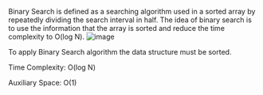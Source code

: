 Binary Search is defined as a searching algorithm used in a sorted array by repeatedly dividing the search interval in half. The idea of binary search is to use the information that the array is sorted and reduce the time complexity to O(log N). 
![image](https://github.com/harshsrivastava05/dsa-codes/assets/130855160/d56cf77d-80e7-4436-8355-7ad0bd9b7987)

To apply Binary Search algorithm the data structure must be sorted.

Time Complexity: O(log N)

Auxiliary Space: O(1)
